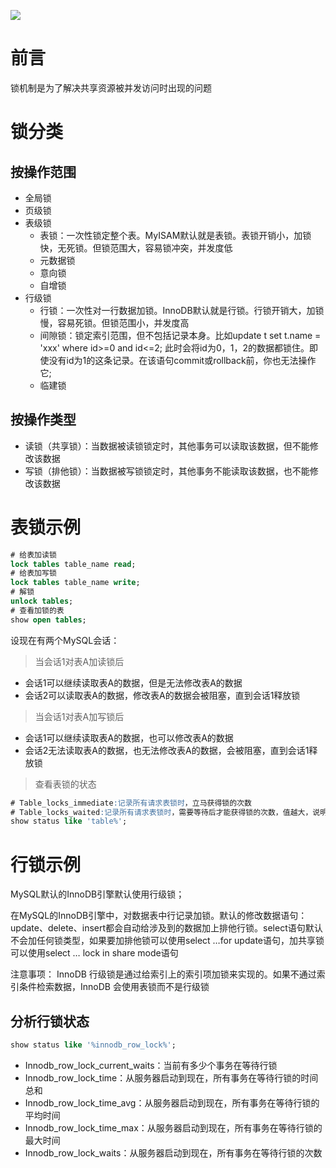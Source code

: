 ![](D:\study\person_blog\数据库\锁\MySQL锁机制.png)

# 前言

锁机制是为了解决共享资源被并发访问时出现的问题

# 锁分类

## 按操作范围

- 全局锁
- 页级锁
- 表级锁
    - 表锁：一次性锁定整个表。MyISAM默认就是表锁。表锁开销小，加锁快，无死锁。但锁范围大，容易锁冲突，并发度低
    - 元数据锁
    - 意向锁
    - 自增锁
- 行级锁
    - 行锁：一次性对一行数据加锁。InnoDB默认就是行锁。行锁开销大，加锁慢，容易死锁。但锁范围小，并发度高
    - 间隙锁：锁定索引范围，但不包括记录本身。比如update t set t.name = 'xxx' where id>=0 and id<=2;
      此时会将id为0，1，2的数据都锁住。即使没有id为1的这条记录。在该语句commit或rollback前，你也无法操作它;
    - 临建锁

## 按操作类型

- 读锁（共享锁）：当数据被读锁锁定时，其他事务可以读取该数据，但不能修改该数据
- 写锁（排他锁）：当数据被写锁锁定时，其他事务不能读取该数据，也不能修改该数据

# 表锁示例

```sql
# 给表加读锁
lock tables table_name read;
# 给表加写锁
lock tables table_name write;
# 解锁
unlock tables;
# 查看加锁的表
show open tables;
```

设现在有两个MySQL会话：

> 当会话1对表A加读锁后

- 会话1可以继续读取表A的数据，但是无法修改表A的数据
- 会话2可以读取表A的数据，修改表A的数据会被阻塞，直到会话1释放锁

> 当会话1对表A加写锁后

- 会话1可以继续读取表A的数据，也可以修改表A的数据
- 会话2无法读取表A的数据，也无法修改表A的数据，会被阻塞，直到会话1释放锁

> 查看表锁的状态

```sql
# Table_locks_immediate:记录所有请求表锁时，立马获得锁的次数
# Table_locks_waited:记录所有请求表锁时，需要等待后才能获得锁的次数，值越大，说明锁竞争越激烈
show status like 'table%';

```

# 行锁示例

MySQL默认的InnoDB引擎默认使用行级锁；

在MySQL的InnoDB引擎中，对数据表中行记录加锁。默认的修改数据语句：update、delete、insert都会自动给涉及到的数据加上排他行锁。select语句默认不会加任何锁类型，如果要加排他锁可以使用select …for
update语句，加共享锁可以使用select … lock in share mode语句

注意事项： InnoDB 行级锁是通过给索引上的索引项加锁来实现的。如果不通过索引条件检索数据，InnoDB 会使用表锁而不是行级锁

## 分析行锁状态

```sql
show status like '%innodb_row_lock%';
```

- Innodb_row_lock_current_waits：当前有多少个事务在等待行锁
- Innodb_row_lock_time：从服务器启动到现在，所有事务在等待行锁的时间总和
- Innodb_row_lock_time_avg：从服务器启动到现在，所有事务在等待行锁的平均时间
- Innodb_row_lock_time_max：从服务器启动到现在，所有事务在等待行锁的最大时间
- Innodb_row_lock_waits：从服务器启动到现在，所有事务在等待行锁的次数







